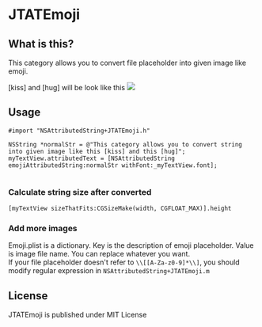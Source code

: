 JTATEmoji
=========
## What is this?
This category allows you to convert file placeholder into given image like emoji.

[kiss] and [hug] will be look like this
![](http://i.gyazo.com/994bca6b90f0df664b635b2e2a35f99b.png)

## Usage

```
#import "NSAttributedString+JTATEmoji.h"
```

```
NSString *normalStr = @"This category allows you to convert string into given image like this [kiss] and this [hug]";
myTextView.attributedText = [NSAttributedString emojiAttributedString:normalStr withFont:_myTextView.font];
    
```

### Calculate string size after converted
```
[myTextView sizeThatFits:CGSizeMake(width, CGFLOAT_MAX)].height
```

### Add more images
Emoji.plist is a dictionary. Key is the description of emoji placeholder. Value is image file name. You can replace whatever you want.   
If your file placeholder doesn't refer to ```\\[[A-Za-z0-9]*\\]```, you should modify regular expression in ```NSAttributedString+JTATEmoji.m```

## License
JTATEmoji is published under MIT License
